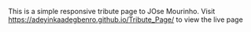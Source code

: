 This is a simple responsive tribute page to JOse Mourinho. Visit https://adeyinkaadegbenro.github.io/Tribute_Page/ to view the live page